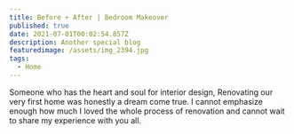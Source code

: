 ```yaml
---
title: Before + After | Bedroom Makeover
published: true
date: 2021-07-01T00:02:54.857Z
description: Another special blog
featuredimage: /assets/img_2394.jpg
tags:
  - Home
---
```

Someone who has the heart and soul for interior design, Renovating our very first home was honestly a dream come true. I cannot emphasize enough how much I loved the whole process of renovation and cannot wait to share my experience with you all.